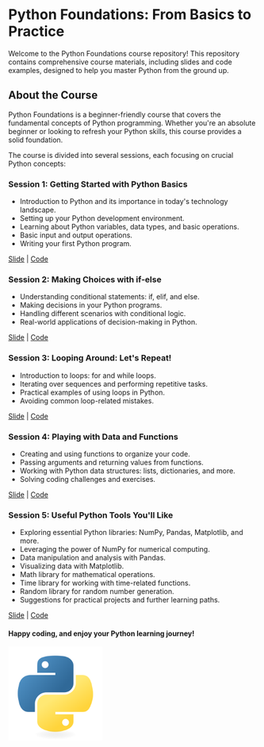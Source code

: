 # Python Foundations: From Basics to Practice 

Welcome to the Python Foundations course repository! This repository contains comprehensive course materials, including slides and code examples, designed to help you master Python from the ground up. 

## About the Course

Python Foundations is a beginner-friendly course that covers the fundamental concepts of Python programming. Whether you're an absolute beginner or looking to refresh your Python skills, this course provides a solid foundation. 

The course is divided into several sessions, each focusing on crucial Python concepts:

### Session 1: Getting Started with Python Basics
- Introduction to Python and its importance in today's technology landscape.
- Setting up your Python development environment.
- Learning about Python variables, data types, and basic operations.
- Basic input and output operations.
- Writing your first Python program.

[Slide](https://github.com/SARAH-HADDAD/Python-Foundations-From-Basics-to-Practice/blob/main/Slides/session1.pdf) | [Code](https://github.com/SARAH-HADDAD/Python-Foundations-From-Basics-to-Practice/blob/main/Codes/session1.ipynb)

### Session 2: Making Choices with if-else
- Understanding conditional statements: if, elif, and else.
- Making decisions in your Python programs.
- Handling different scenarios with conditional logic.
- Real-world applications of decision-making in Python.

[Slide](https://github.com/SARAH-HADDAD/Python-Foundations-From-Basics-to-Practice/blob/main/Slides/session2.pdf) | [Code](https://github.com/SARAH-HADDAD/Python-Foundations-From-Basics-to-Practice/blob/main/Codes/session2.ipynb)
### Session 3: Looping Around: Let's Repeat!
- Introduction to loops: for and while loops.
- Iterating over sequences and performing repetitive tasks.
- Practical examples of using loops in Python.
- Avoiding common loop-related mistakes.

[Slide](https://github.com/SARAH-HADDAD/Python-Foundations-From-Basics-to-Practice/blob/main/Slides/session3.pdf) | [Code](https://github.com/SARAH-HADDAD/Python-Foundations-From-Basics-to-Practice/blob/main/Codes/session3.ipynb)
### Session 4: Playing with Data and Functions
- Creating and using functions to organize your code.
- Passing arguments and returning values from functions.
- Working with Python data structures: lists, dictionaries, and more.
- Solving coding challenges and exercises.

[Slide](https://github.com/SARAH-HADDAD/Python-Foundations-From-Basics-to-Practice/blob/main/Slides/session4.pdf) | [Code](https://github.com/SARAH-HADDAD/Python-Foundations-From-Basics-to-Practice/blob/main/Codes/session4.ipynb)
### Session 5: Useful Python Tools You'll Like
- Exploring essential Python libraries: NumPy, Pandas, Matplotlib, and more.
- Leveraging the power of NumPy for numerical computing.
- Data manipulation and analysis with Pandas.
- Visualizing data with Matplotlib.
- Math library for mathematical operations.
- Time library for working with time-related functions.
- Random library for random number generation.
- Suggestions for practical projects and further learning paths.

[Slide](https://github.com/SARAH-HADDAD/Python-Foundations-From-Basics-to-Practice/blob/main/Slides/session5.pdf) | [Code](https://github.com/SARAH-HADDAD/Python-Foundations-From-Basics-to-Practice/blob/main/Codes/session5.ipynb)

#### Happy coding, and enjoy your Python learning journey!


<a href="https://www.python.org" target="_blank" rel="noreferrer"> <img src="https://raw.githubusercontent.com/devicons/devicon/master/icons/python/python-original.svg" alt="python" width="190" height="190"/> </a>
